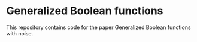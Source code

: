 # Generalized Boolean functions

This repository contains code for the paper Generalized Boolean functions with noise. 
